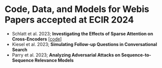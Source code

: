 # Code, Data, and Models for Webis Papers accepted at ECIR 2024
- Schlatt et al. 2023; **Investigating the Effects of Sparse Attention on Cross-Encoders** [[code](https://github.com/webis-de/ecir24-sparse-cross-encoder)]
- Kiesel et al. 2023; **Simulating Follow-up Questions in Conversational Search**
- Parry et al. 2023; **Analyzing Adversarial Attacks on Sequence-to-Sequence Relevance Models**
